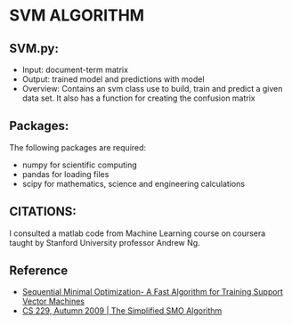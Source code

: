 # SVM ALGORITHM

## SVM.py:
* Input: document-term matrix
* Output: trained model and predictions with model
* Overview: Contains an svm class use to build, train and predict a given data set. It also has a function
            for creating the confusion matrix

## Packages:
The following packages are required:
* numpy for scientific computing
* pandas for loading files
* scipy for mathematics, science and engineering calculations


## CITATIONS:
I consulted a matlab code from Machine Learning course on coursera taught by Stanford University professor
Andrew Ng.

## Reference
* [Sequential Minimal Optimization- A Fast Algorithm for Training Support Vector Machines](https://www.microsoft.com/en-us/research/publication/sequential-minimal-optimization-a-fast-algorithm-for-training-support-vector-machines/)
* [CS 229, Autumn 2009 | The Simplified SMO Algorithm](http://cs229.stanford.edu/materials/smo.pdf)
